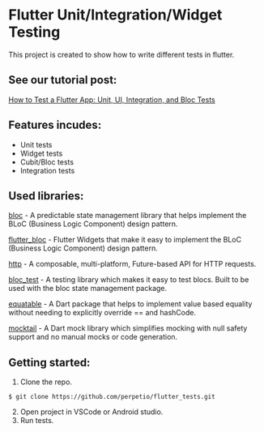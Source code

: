 # Flutter Unit/Integration/Widget Testing

This project is created to show how to write different tests in flutter.

## See our tutorial post:

[How to Test a Flutter App: Unit, UI, Integration, and Bloc Tests](https://perpet.io/blog/how-to-test-a-flutter-app-unit-ui-integration-and-bloc-tests/)

## Features incudes:
* Unit tests
* Widget tests
* Cubit/Bloc tests
* Integration tests

## Used libraries: 
[bloc](https://pub.dev/packages/bloc) - A predictable state management library that helps implement the BLoC (Business Logic Component) design pattern.

[flutter_bloc](https://pub.dev/packages/flutter_bloc) - Flutter Widgets that make it easy to implement the BLoC (Business Logic Component) design pattern.

[http](https://pub.dev/packages/http) - A composable, multi-platform, Future-based API for HTTP requests.

[bloc_test](https://pub.dev/packages/bloc_test) - A testing library which makes it easy to test blocs. Built to be used with the bloc state management package.

[equatable](https://pub.dev/packages/equatable) - A Dart package that helps to implement value based equality without needing to explicitly override == and hashCode.

[mocktail](https://pub.dev/packages/mocktail) - A Dart mock library which simplifies mocking with null safety support and no manual mocks or code generation.

## Getting started:
1. Clone the repo.
```
$ git clone https://github.com/perpetio/flutter_tests.git
```
2. Open project in VSCode or Android studio.
3. Run tests.

